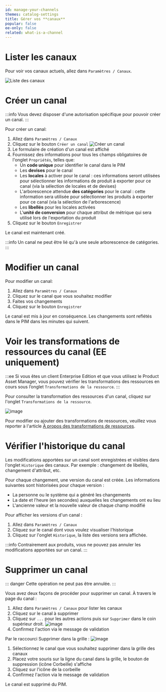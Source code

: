 ```yaml
---
id: manage-your-channels
themes: catalog-settings
title: Gérer vos **canaux**
popular: false
ee-only: false
related: what-is-a-channel
---
```


# Lister les canaux

Pour voir vos canaux actuels, allez dans `Paramètres / Canaux`.

![Liste des canaux](Settings_Channels_fr.png)

# Créer un canal

:::info
Vous devez disposer d'une autorisation spécifique pour pouvoir créer un canal.
:::

Pour créer un canal:
1. Allez dans `Paramètres / Canaux`
1. Cliquez sur le bouton `Créer un canal`
![Créer un canal](Settings_Channels_Create_fr.png)
1. Le formulaire de création d'un canal est affiché
1. Fournissez des informations pour tous les champs obligatoires de l'onglet `Propriétés`, telles que:
    - Un **code unique** pour identifier le canal dans le PIM
    - Les **devises** pour le canal
    - Les **locales** à activer pour le canal : ces informations seront utilisées pour sélectionner les informations de produit à exporter pour ce canal (via la sélection de locales et de devises)
    - L'arborescence attendue **des catégories** pour le canal : cette information sera utilisée pour sélectionner les produits à exporter pour ce canal (via la sélection de l'arborescence)
    - Les **libellés** pour les locales activées
    - L'**unité de conversion** pour chaque attribut de métrique qui sera utilisé lors de l'exportation du produit
1. Cliquez sur le bouton `Enregistrer`

Le canal est maintenant créé.

:::info
Un canal ne peut être lié qu'à une seule arborescence de catégories.
:::

# Modifier un canal

Pour modifier un canal:
1. Allez dans `Paramètres / Canaux`
1. Cliquez sur le canal que vous souhaitez modifier
1. Faites vos changements
1. Cliquez sur le bouton `Enregistrer`

Le canal est mis à jour en conséquence. Les changements sont reflétés dans le PIM dans les minutes qui suivent.


# Voir les transformations de ressources du canal (EE uniquement)

:::ee
Si vous êtes un client Enterprise Edition et que vous utilisez le Product Asset Manager, vous pouvez vérifier les transformations des ressources en cours sous l’onglet `Transformations de la ressource`.
:::

Pour consulter la transformation des ressources d'un canal, cliquez sur l'onglet `Transformations de la ressource`.

![image](Settings_ChannelsAssetstransformations_fr.png)

Pour modifier ou ajouter des transformations de ressources, veuillez vous reporter à l'article [À propos des transformations de ressources](assets-transformation.html).

# Vérifier l'historique du canal

Les modifications apportées sur un canal sont enregistrées et visibles dans l'onglet `Historique` des canaux. Par exemple : changement de libellés, changement d'attribut, etc.

Pour chaque changement, une version du canal est créée. Les informations suivantes sont historisées pour chaque version :

- La personne ou le système qui a généré les changements
- La date et l'heure (en secondes) auxquelles les changements ont eu lieu
- L'ancienne valeur et la nouvelle valeur de chaque champ modifié

Pour afficher les versions d'un canal :
1. Allez dans `Paramètres / Canaux`
1. Cliquez sur le canal dont vous voulez visualiser l'historique
1. Cliquez sur l'onglet `Historique`, la liste des versions sera affichée.

:::info
Contrairement aux produits, vous ne pouvez pas annuler les modifications apportées sur un canal.
:::

# Supprimer un canal

::: danger
Cette opération ne peut pas être annulée.
:::

Vous avez deux façons de procéder pour supprimer un canal.
À travers le page du canal :
1. Allez dans `Paramètres / Canaux` pour lister les canaux
1. Cliquez sur le canal à supprimer
1. Cliquez sur `...` pour les autres actions puis sur `Supprimer` dans le coin supérieur droit.
  ![image](Settings_ChannelDeleteEdit_fr.png)
1. Confirmez l'action via le message de validation

Par le raccourci Supprimer dans la grille :
  ![image](Settings_ChannelDeleteHover_fr.png)
1. Sélectionnez le canal que vous souhaitez supprimer dans la grille des canaux
1. Placez votre souris sur la ligne du canal dans la grille, le bouton de suppression (icône Corbeille) s'affiche
1. Cliquez sur l'icône de la corbeille
1. Confirmez l'action via le message de validation

Le canal est supprimé du PIM.
